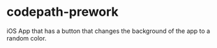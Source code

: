 # codepath-prework
iOS App that has a button that changes the background of the app to a random color.
